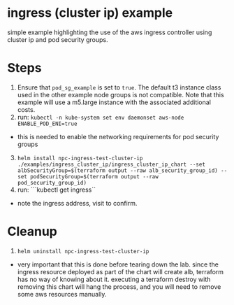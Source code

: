 
# ingress (cluster ip) example

simple example highlighting the use of the aws ingress controller using cluster ip and pod security groups.

# Steps
1. Ensure that ```pod_sg_example``` is set to ```true```.  The default t3 instance class used in the other example node groups is not compatible.  Note that this example will use a m5.large instance with the associated additional costs.
2. run: ```kubectl -n kube-system set env daemonset aws-node ENABLE_POD_ENI=true```
 - this is needed to enable the networking requirements for pod security groups 
3. ```helm install npc-ingress-test-cluster-ip ./examples/ingress_cluster_ip/ingress_cluster_ip_chart --set albSecurityGroup=$(terraform output --raw alb_security_group_id) --set podSecurityGroup=$(terraform output --raw pod_security_group_id)```
4.  run: ```kubectl get ingress``
 - note the ingress address, visit to confirm.


# Cleanup
1. ```helm uninstall npc-ingress-test-cluster-ip```
  - very important that this is done before tearing down the lab.  since the ingress resource deployed as part of the chart will create alb, terraform has no way of knowing about it. executing a terraform destroy with removing this chart will hang the process, and you will need to remove some aws resources manually.